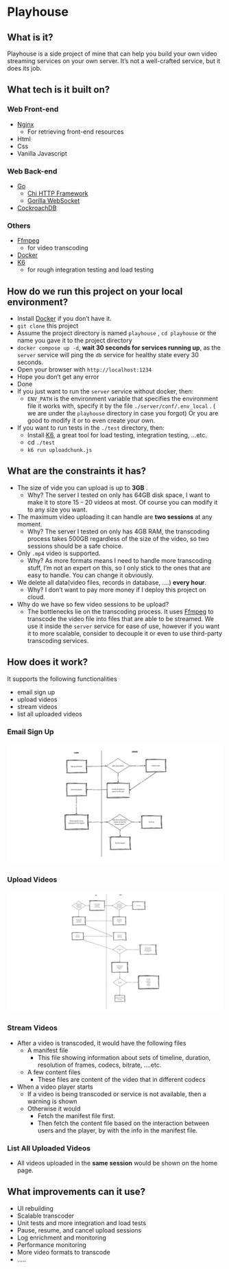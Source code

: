 # Playhouse

## What is it?

Playhouse is a side project of mine that can help you build your own video streaming services on your own server. It’s not a well-crafted service, but it does its job.

## What tech is it built on?

### Web Front-end

- [Nginx](https://nginx.org/en/)
    - For retrieving front-end resources
- Html
- Css
- Vanilla Javascript

### Web Back-end

- [Go](https://go.dev/)
    - [Chi HTTP Framework](https://go-chi.io/#/)
    - [Gorilla WebSocket](https://github.com/gorilla/websocket)
- [CockroachDB](https://www.cockroachlabs.com/)

### Others

- [Ffmpeg](https://ffmpeg.org/ffmpeg.html)
    - for video transcoding
- [Docker](https://www.docker.com/)
- [K6](https://k6.io/docs/)
    - for rough integration testing and load testing

## How do we run this project on your local environment?

- Install [Docker](https://docs.docker.com/desktop/) if you don’t have it.
- `git clone` this project
- Assume the project directory is named `playhouse` , `cd playhouse` or the name you gave it to the project directory
- `docker compose up -d`, **wait 30 seconds for services running up**, as the `server` service will ping the `db` service for healthy state every 30 seconds. 
- Open your browser with `http://localhost:1234`
- Hope you don’t get any error
- Done
- If you just want to run the `server` service without docker, then:
    - `ENV_PATH` is the environment variable that specifies the environment file it works with, specify it by the file `./server/conf/.env_local` . ( we are under the `playhouse` directory in case you forgot) Or you are good to modify it or to even create your own.
- If you want to run tests in the `./test` directory, then:
    - Install [K6](https://k6.io/docs/get-started/installation/), a great tool for load testing, integration testing, …etc.
    - cd `./test`
    - `k6 run uploadchunk.js`

## What are the constraints it has?

- The size of vide you can upload is up to **3GB** .
    - Why? The server I tested on only has 64GB disk space, I want to make it to store 15 - 20 videos at most. Of course you can modify it to any size you want.
- The maximum video uploading it can handle are **two sessions** at any moment.
    - Why? The server I tested on only has 4GB RAM, the transcoding process takes 500GB regardless of the size of the video, so two sessions should be a safe choice.
- Only `.mp4` video is supported.
    - Why? As more formats means I need to handle more transcoding stuff, I’m not an expert on this, so I only stick to the ones that are easy to handle. You can change it obviously.
- We delete all data(video files, records in database, ….) **every hour**.
    - Why? I don’t want to pay more money if I deploy this project on cloud.
- Why do we have so few video sessions to be upload?
    - The bottlenecks lie on the transcoding process. It uses [Ffmpeg](https://ffmpeg.org/ffmpeg.html) to transcode the video file into files that are able to be streamed. We use it inside the `server` service for ease of use, however if you want it to more scalable, consider to decouple it or even to use third-party transcoding services.

## How does it work?

It supports the following functionalities

- email sign up
- upload videos
- stream videos
- list all uploaded videos

### Email Sign Up

![playhouse-email-sign-up.png](.readme-static/playhouse-email-sign-up.png)

### Upload Videos

![playhouse-upload-video.png](.readme-static/playhouse-upload-video.png)

### Stream Videos

- After a video is transcoded, it would have the following files
    - A manifest file
        - This file showing information about sets of timeline, duration, resolution of frames, codecs, bitrate, ….etc.
    - A few content files
        - These files are content of the video that in different codecs
- When a video player starts
    - If a video is being transcoded or service is not available, then a warning is shown
    - Otherwise it would
        - Fetch the manifest file first.
        - Then fetch the content file based on the interaction between users and the player, by with the info in the manifest file.

### List All Uploaded Videos

- All videos uploaded in the **same session** would be shown on the home page.

## What improvements can it use?

- UI rebuilding
- Scalable transcoder
- Unit tests and more integration and load tests
- Pause, resume, and cancel upload sessions
- Log enrichment and monitoring
- Performance monitoring
- More video formats to transcode
- …..
